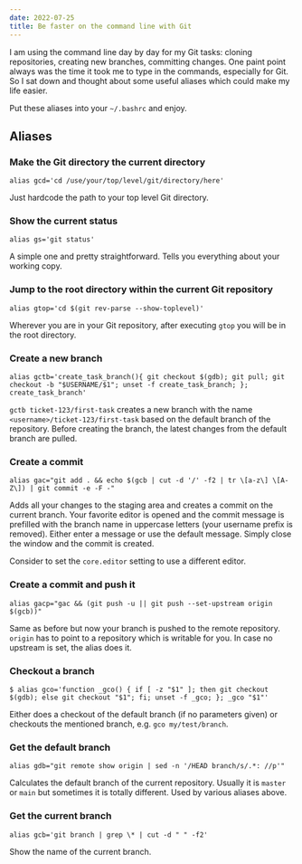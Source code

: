 ```yaml
---
date: 2022-07-25
title: Be faster on the command line with Git
---
```

I am using the command line day by day for my Git tasks: cloning repositories, creating new branches, committing changes.
One paint point always was the time it took me to type in the commands, especially for Git. So I sat down and thought
about some useful aliases which could make my life easier.

Put these aliases into your `~/.bashrc` and enjoy.

## Aliases

### Make the Git directory the current directory

`alias gcd='cd /use/your/top/level/git/directory/here'`

Just hardcode the path to your top level Git directory.

### Show the current status

`alias gs='git status'`

A simple one and pretty straightforward. Tells you everything about your working copy.

### Jump to the root directory within the current Git repository

`alias gtop='cd $(git rev-parse --show-toplevel)'`

Wherever you are in your Git repository, after executing `gtop` you will be in the root directory.

### Create a new branch

`alias gctb='create_task_branch(){ git checkout $(gdb); git pull; git checkout -b "$USERNAME/$1"; unset -f create_task_branch; }; create_task_branch'`

`gctb ticket-123/first-task` creates a new branch with the name `<username>/ticket-123/first-task` based on the default branch
of the repository. Before creating the branch, the latest changes from the default branch are pulled.

### Create a commit

`alias gac="git add . && echo $(gcb | cut -d '/' -f2 | tr \[a-z\] \[A-Z\]) | git commit -e -F -"`

Adds all your changes to the staging area and creates a commit on the current branch. Your favorite editor is opened and
the commit message is prefilled with the branch name in uppercase letters (your username prefix is removed). Either enter
a message or use the default message. Simply close the window and the commit is created.

Consider to set the `core.editor` setting to use a different editor.

### Create a commit and push it

`alias gacp="gac && (git push -u || git push --set-upstream origin $(gcb))"`

Same as before but now your branch is pushed to the remote repository. `origin` has to point to a repository which is
writable for you. In case no upstream is set, the alias does it.

### Checkout a branch

`$ alias gco='function _gco() { if [ -z "$1" ]; then git checkout $(gdb); else git checkout "$1"; fi; unset -f _gco; }; _gco "$1"'`

Either does a checkout of the default branch (if no parameters given) or checkouts the mentioned branch, e.g. `gco my/test/branch`.

### Get the default branch

`alias gdb="git remote show origin | sed -n '/HEAD branch/s/.*: //p'"`

Calculates the default branch of the current repository. Usually it is `master` or `main` but sometimes it is totally different. Used
by various aliases above.

### Get the current branch

`alias gcb='git branch | grep \* | cut -d " " -f2'`

Show the name of the current branch.
